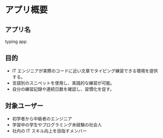 # アプリ概要

## アプリ名

typing app

## 目的

- IT エンジニアが実際のコードに近い文章でタイピング練習できる環境を提供する。
- 言語別のスニペットを使用し、実践的な練習が可能。
- 自分の練習記録や連続日数を確認し、習慣化を促す。

## 対象ユーザー

- 初学者から中級者のエンジニア
- 学習中の学生やプログラミング未経験の社会人
- 社内の IT スキル向上を目指すメンバー
